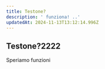 ```yaml
---
title: Testone?
description: ' funziona! ..'
updatedAt: 2024-11-13T13:12:14.996Z
---
```

## Testone?2222

Speriamo funzioni